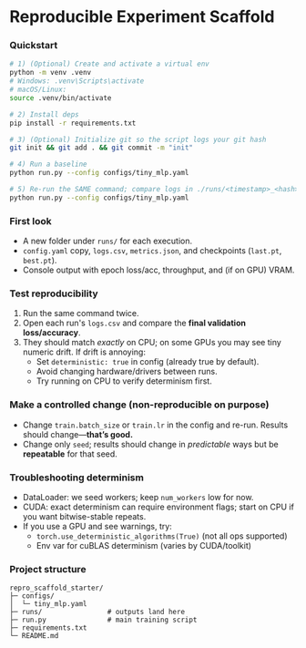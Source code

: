 # Reproducible Experiment Scaffold

### Quickstart

```bash
# 1) (Optional) Create and activate a virtual env
python -m venv .venv
# Windows: .venv\Scripts\activate
# macOS/Linux:
source .venv/bin/activate

# 2) Install deps
pip install -r requirements.txt

# 3) (Optional) Initialize git so the script logs your git hash
git init && git add . && git commit -m "init"

# 4) Run a baseline
python run.py --config configs/tiny_mlp.yaml

# 5) Re-run the SAME command; compare logs in ./runs/<timestamp>_<hash>/logs.csv
python run.py --config configs/tiny_mlp.yaml
```

### First look

- A new folder under `runs/` for each execution.
- `config.yaml` copy, `logs.csv`, `metrics.json`, and checkpoints (`last.pt`, `best.pt`).
- Console output with epoch loss/acc, throughput, and (if on GPU) VRAM.

### Test reproducibility

1. Run the same command twice.
2. Open each run's `logs.csv` and compare the **final validation loss/accuracy**.
3. They should match _exactly_ on CPU; on some GPUs you may see tiny numeric drift. If drift is annoying:
   - Set `deterministic: true` in config (already true by default).
   - Avoid changing hardware/drivers between runs.
   - Try running on CPU to verify determinism first.

### Make a controlled change (non-reproducible on purpose)

- Change `train.batch_size` or `train.lr` in the config and re-run. Results should change—**that’s good.**
- Change only `seed`; results should change in _predictable_ ways but be **repeatable** for that seed.

### Troubleshooting determinism

- DataLoader: we seed workers; keep `num_workers` low for now.
- CUDA: exact determinism can require environment flags; start on CPU if you want bitwise-stable repeats.
- If you use a GPU and see warnings, try:
  - `torch.use_deterministic_algorithms(True)` (not all ops supported)
  - Env var for cuBLAS determinism (varies by CUDA/toolkit)

### Project structure

```
repro_scaffold_starter/
├─ configs/
│  └─ tiny_mlp.yaml
├─ runs/                # outputs land here
├─ run.py               # main training script
├─ requirements.txt
└─ README.md
```
